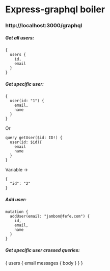 # Express-graphql boiler

### http://localhost:3000/graphql

##### Get all users: 

```
{
  users {
    id,
    email
  }
}
```

##### Get specific user:

```
{
  user(id: "1") {
    email,
    name
  }
}
```
Or

```
query getUser($id: ID!) {
  user(id: $id){
    email
    name
  }
}
```
Variable ->
```
{
  "id": "2"
}
```

##### Add user:

```
mutation {
  addUser(email: "jambon@fefe.com") {
    id,
    email,
    name
  }
}
```

##### Get specific user crossed queries:

{
  users {
    email
    messages {
      body
    }
  }
}
